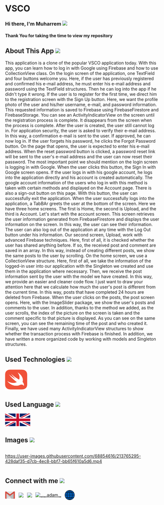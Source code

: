 # VSCO
### Hi there, I'm Muharrem <img src = "https://raw.githubusercontent.com/MartinHeinz/MartinHeinz/master/wave.gif" width = "42"> 
#### Thank You for taking the time to view my repository 

## <h2> About This App <img src = "https://c.tenor.com/JsoERRQcZqYAAAAi/thumbs-up-joypixels.gif" width = "42"></h2>
This application is a clone of the popular VSCO application today. With this app, you can learn how to log in with Google using Firebase and how to use CollectionView class. On the login screen of the application, one TextField and four buttons welcome you. Here, if the user has previously registered and confirmed his e-mail address, he must enter his e-mail address and password using the TextField structures. Then he can log into the app if he didn't type it wrong. If the user is to register for the first time, we direct him to the registration screen with the Sign Up button. Here, we want the profile photo of the user and his/her username, e-mail, and password information. This requested information is saved to Firebase using FirebaseFirestore and FirebaseStorage. You can see an ActivityIndicatorView on the screen until the registration process is complete. It disappears from the screen when the process is complete. After the user is created, the user still cannot log in. For application security, the user is asked to verify their e-mail address. In this way, a confirmation e-mail is sent to the user. If approved, he can now log in. If the user forgets his password, he clicks the Forgot Password button. On the page that opens, the user is expected to enter his e-mail address. When the reset password button is clicked, a password reset link will be sent to the user's e-mail address and the user can now reset their password. The most important point we should mention on the login screen is logging in with Google. When the user clicks this button, the Sign In with Google screen opens. If the user logs in with his google account, he logs into the application directly and his account is created automatically. The google account information of the users who log in with this method is taken with certain methods and displayed on the Account page. There is also a sign-out button on this page. With this button, the user can successfully exit the application. When the user successfully logs into the application, a TabBAr greets the user at the bottom of the screen. Here we have three home screens. The first is Home, the second is Upload, and the third is Account. Let's start with the account screen. This screen retrieves the user information generated from FirebaseFirestore and displays the user information on the screen. In this way, the user can see their information. The user can also log out of the application at any time with the Log Out button under his information. Our second screen, Upload, work with advanced Firebase techniques. Here, first of all, it is checked whether the user has shared anything before. If so, the received post and comment are saved in an array. In this way, instead of creating different posts, we show the same posts to the user by scrolling. On the home screen, we use a CollectionView structure. Here, first of all, we take the information of the logged-in user into our application with the Singleton we created and use them in the application where necessary. Then, we receive the post information sent by the user with the model we have created. In this way, we provide an easier and cleaner code flow. I just want to draw your attention here that we calculate how much the user's post is different from the current time. In this way, posts that have completed 24 hours are deleted from Firebase. When the user clicks on the posts, the post screen opens. Here, with the ImageSlider package, we show the user's posts and comments to the user. In addition, thanks to the method we added, as the user scrolls, the index of the picture on the screen is taken and the comment specific to that picture is displayed. As you can see on the same screen, you can see the remaining time of the post and who created it. Finally, we have used many ActivityIndicatorView structures to show whether the transaction process with Firebase is finished. In addition, we have written a more organized code by working with models and Singleton structures.

<h2> Used Technologies <img src = "https://media2.giphy.com/media/QssGEmpkyEOhBCb7e1/giphy.gif?cid=ecf05e47a0n3gi1bfqntqmob8g9aid1oyj2wr3ds3mg700bl&rid=giphy.gif" width = "42"> </h2>
<div class="row">
      <div class="column">
<img width ='72px' src 
     ='https://raw.githubusercontent.com/MuharremKoroglu/MuharremKoroglu/main/swift-icon.svg'>
  </div>
</div>

<h2> Used Language <img src = "https://media.giphy.com/media/Zd6jPg8hcp4Q3vrvjo/giphy.gif" width = "42"> </h2>
<div class="row">
      <div class="column">
<img width ='82px' src 
     ='https://raw.githubusercontent.com/MuharremKoroglu/Bitcoin/main/Flag_of_the_United_Kingdom.svg'>
  </div>
</div>

<h2> Images <img src = "https://media2.giphy.com/media/psneItdLMpWy36ejfA/source.gif" width = "62"> </h2>
  <div class="column">




https://user-images.githubusercontent.com/68854616/213765295-428daf35-d7cb-4ec8-bbf7-bb65f610a5d6.mp4








  </div>
<h2> Connect with me <img src='https://raw.githubusercontent.com/ShahriarShafin/ShahriarShafin/main/Assets/handshake.gif' width="100"> </h2>
<a href = 'mailto:muharremkoroglu245@gmail.com'> <img align="center" width = '32px' align= 'center' src="https://raw.githubusercontent.com/MuharremKoroglu/MuharremKoroglu/main/gmail-logo-2561.svg"/></a> &nbsp;
<a href = 'https://www.linkedin.com/in/muharremkoroglu/'> <img align="center" width = '32px' align= 'center' src="https://raw.githubusercontent.com/rahulbanerjee26/githubAboutMeGenerator/main/icons/linked-in-alt.svg"/></a> &nbsp;
<a href = 'https://muharremkoroglu.medium.com/'> <img align="center" width = '32px' align= 'center' src="https://raw.githubusercontent.com/rahulbanerjee26/githubAboutMeGenerator/main/icons/medium.svg"/></a> &nbsp;
<a href="https://www.instagram.com/m.koroglu99/" target="blank"><img align="center" src="https://raw.githubusercontent.com/rahuldkjain/github-profile-readme-generator/master/src/images/icons/Social/instagram.svg" alt="_._.adam._"  width="32px" align= 'center' /></a> &nbsp;
<a href = 'https://synta-x.com/'> <img align="center" width = '32px' align= 'center' src="https://raw.githubusercontent.com/MuharremKoroglu/MuharremKoroglu/main/internet-svgrepo-com%20(2).svg"/></a> &nbsp;

























